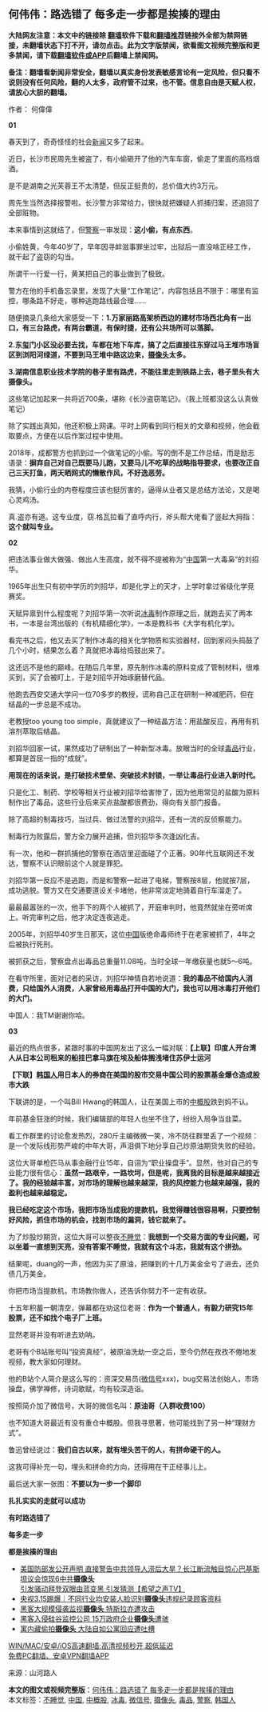  <h2>何伟伟：路选错了 每多走一步都是挨揍的理由</h2> <p class="notice"><b>大陆网友注意：本文中的链接除 <a href="https://github.com/bannedbook/fanqiang" >翻墙</a>软件下载和<a href="https://github.com/killgcd/justmysocks/blob/master/README.md">翻墙推荐</a>链接外全部为禁网链接，未翻墙状态下打不开，请勿点击。此为文字版禁闻，欲看图文视频完整版和更多禁闻，请下载<a href="https://github.com/bannedbook/fanqiang">翻墙软件或APP</a>后翻墙上禁闻网。</p><p>备注：翻墙看新闻非常安全，翻墙以真实身份发表敏感言论有一定风险，但只看不说则没有任何风险，翻的人太多，政府管不过来，也不管。信息自由是天赋人权，请放心大胆的翻墙。</b></p>  <div class="entry"> <p>作者： 何偉偉</p> <p><strong>01</strong></p> <p>春天到了，奇奇怪怪的社会<span class='wp_keywordlink_affiliate'><a href="https://www.bannedbook.org/" title="新闻">新闻</a></span>又多了起来。</p> <p>近日，长沙市民周先生被盗了，有小偷砸开了他的汽车车窗，偷走了里面的高档烟酒。</p> <p>是不是湖南之光芙蓉王不太清楚，但反正挺贵的，总价值大约3万元。</p> <p>周先生当然选择报警啦。长沙警方非常给力，很快就把嫌疑人抓捕归案，还追回了全部赃物。</p> <p>本来事情到这就结了，但<a href="https://www.bannedbook.org/bnews/tag/%e8%ad%a6%e5%af%9f/" class="st_tag internal_tag" rel="tag" title="标签 警察 下的日志">警察</a>一审发现：<strong>这小偷，有点东西</strong>。</p> <p>小偷姓黄，今年40岁了，早年因寻衅滋事罪坐过牢，出狱后一直没啥正经工作，就干起了盗窃的勾当。</p> <p>所谓干一行爱一行，黄某把自己的事业做到了极致。</p> <p>警方在他的手机备忘录里，发现了大量“工作笔记”，内容包括且不限于：哪里有监控，哪条路不好走，哪种逃跑路线最合理……</p> <p>随便摘录几条给大家感受一下：<strong>1.万家丽路高架桥西边的建材市场西北角有一出口，有三台路虎，有两台霸道，有保时捷，还有公共场所可以落脚。</strong></p> <p><strong>2.东玺门小区没必要去找，车都在地下车库，搞了之后直接往东穿过马王堆市场盲区到浏阳河绿道，不要到马王堆中路这边来，<a href="https://www.bannedbook.org/bnews/tag/%E6%91%84%E5%83%8F%E5%A4%B4/" class="st_tag internal_tag" rel="tag" title="标签 摄像头 下的日志">摄像头</a>太多。</strong></p> <p><strong>3.湖南信息职业技术学院的巷子里有路虎，不能往里走到铁路上去，巷子里头有大摄像头。</strong></p> <p>这些笔记加起来一共将近700条，堪称《长沙盗窃笔记》。（我上班都没这么认真做笔记）</p> <p>除了实践出真知，他还积极上网课。平时上网看到同行相关的文章和视频，他会截取要点，方便在以后作案过程中使用。</p> <p>2018年，成都警方也抓到过一个做笔记的小偷。写的倒不是工作总结，而是励志语录：<strong>摒弃自己对自己既要马儿跑，又要马儿不吃草的战略指导要求，也要改正自己三天打鱼，两天晒网式的懒散作风，不好逸恶劳。</strong></p>  <p>我猜，小偷行业的内卷程度应该也挺厉害的，逼得从业者又是总结方法论，又是喝心灵鸡汤。</p> <p>真.盗亦有道。这专业度，窃.格瓦拉看了直呼内行，斧头帮大佬看了竖起大拇指：<strong>这个就叫专业。</strong></p> <p><strong>02</strong></p> <p>把违法事业做大做强、做出人生高度，就不得不提被称为“<span class='wp_keywordlink_affiliate'><a href="https://www.bannedbook.org/" title="中国" target="_blank">中国</a></span>第一大毒枭”的刘招华。</p> <p>1965年出生只有初中学历的刘招华，却是化学上的天才，上学时拿过省级化学竞赛奖。</p> <p>天赋异禀到什么程度呢？刘招华第一次听说<a href="https://www.bannedbook.org/bnews/tag/%e5%86%b0%e6%af%92/" class="st_tag internal_tag" rel="tag" title="标签 冰毒 下的日志">冰毒</a>制作原理之后，就跑去买了两本书，一本是台湾出版的《有机精细化学》，一本是教科书《大学有机化学》。</p> <p>看完书之后，他又去买了制作冰毒的相关化学物质和实验器材，回到家闷头捣鼓了几个小时，结果怎么着？真就把冰毒给捣鼓出来了。</p> <p>这还远不是他的巅峰。在随后几年里，原先制作冰毒的原料变成了管制材料，很难买到，买了会被盯上，于是刘招华开始琢磨替代品。</p> <p>他跑去西安交通大学问一位70多岁的教授，谎称自己正在研制一种减肥药，但在结晶的一步总是不成功。</p> <p>老教授too young too simple，真就建议了一种结晶方法：用盐酸反应，再用有机溶剂萃取后结晶。</p> <p>刘招华回家一试，果然成功了研制出了一种新型冰毒。放眼当时的全球<a href="https://www.bannedbook.org/bnews/tag/%e6%af%92%e5%93%81/" class="st_tag internal_tag" rel="tag" title="标签 毒品 下的日志">毒品</a>行业，都算是首屈一指的“成就”。</p> <p><strong>用现在的话来说，是打破技术壁垒、突破技术封锁，一举让毒品行业进入新时代。</strong></p> <p>只是化工、制药、学校等相关行业被刘招华给害惨了，因为他用常见的盐酸为原料制作出了毒品，这些行业后来买点盐酸都很费劲，得向有关部门报备。</p> <p>除了高超的制毒技巧，当过兵、做过法警的刘招华，还有一流的反侦察能力。</p> <p>制毒行为败露后，警方全力展开追捕，但刘招华多次逢凶化吉。</p> <p>有一次，他和一群抓捕他的警察在酒店里迎面碰了个正著。90年代互联网还不发达，警察不认识眼前这个人就是罪犯。</p>  <p>刘招华第一反应不是逃跑，而是和警察一起进了电梯，警察按8层，他就按7层，成功逃脱。警方又在交通要道设关卡堵他，他非常淡定地骑着自行车溜走了。</p> <p>最最最嚣张的一次，他手下的两个人被抓了，开庭审判时，他竟然就坐在旁听席上。听完审判之后，他才决定连夜逃走。</p> <p>2005年，刘招华40岁生日那天，这位<a href="https://www.bannedbook.org/bnews/tag/%E4%B8%AD%E5%9B%BD/" class="st_tag internal_tag" rel="tag" title="标签 中国 下的日志">中国</a>版绝命毒师终于在老家被抓了，4年之后被执行死刑。</p> <p>被抓获之后，警察盘点出毒品总重量11.08吨，当时全球一年缴获量也就5～6吨。</p> <p>在看守所里，面对记者的采访，刘招华神情自若地说道：<strong>我的毒品不给国内人消费，只给国外人消费，人家曾经用毒品打开中国的大门，我也可以用冰毒打开他们的大门。</strong></p> <p>中国人：我TM谢谢你哈。</p> <p><strong>03</strong></p> <p>最近的热点很多，紧跟时事的中国网友出了这么一幅对联：<strong>【上联】印度人开台湾人从日本公司租来的船挂巴拿马旗在埃及船体搁浅堵住苏伊士运河</strong></p> <p><strong>【下联】<a href="https://www.bannedbook.org/bnews/tag/%e9%9f%a9%e5%9b%bd%e4%ba%ba/" class="st_tag internal_tag" rel="tag" title="标签 韩国人 下的日志">韩国人</a>用日本人的券商在美国的股市交易中国公司的股票基金爆仓造成股市大跌</strong></p> <p>下联讲的是，一个叫Bill Hwang的韩国人，让在美国上市的<a href="https://www.bannedbook.org/bnews/tag/%E4%B8%AD%E6%A6%82%E8%82%A1/" class="st_tag internal_tag" rel="tag" title="标签 中概股 下的日志">中概股</a>跌到妈不认。</p> <p>年前基金狂涨的时候，我们编辑部的年轻人也坐不住了，纷纷入局争当韭菜。</p> <p>看工作群里的讨论愈发热烈，280斤主编微微一笑，冷不防往群里丢了一个视频：是一个发际线形势严峻的中年大哥，声泪俱下地分享自己炒原油期货失败的经验。</p> <p>这位大哥单枪匹马从事金融行业15年，自诩为“职业操盘手”。显然，他对自己的专业能力很有信心：<strong>虽然一路艰辛，一路坎坷，但是呢，我离我的目标是越来越接近了。我的经验越丰富，对市场的理解也越来越深，我的风控能力也越来越强，我的盈利也越来越稳定。</strong></p> <p><strong>我已经吃定这个市场，我把市场当成我的提款机，我觉得赚钱很容易啊，只要控制好风险，抓住市场的机会，找到市场的漏洞，钱它就来了。</strong></p> <p>为了炒股炒期货，这位大哥可以整夜<a href="https://www.bannedbook.org/bnews/tag/%E4%B8%8D%E7%9D%A1%E8%A7%89/" class="st_tag internal_tag" rel="tag" title="标签 不睡觉 下的日志">不睡觉</a>：<strong>我想到一个交易方面的专业问题，可以坐着一直想到天亮，没有答案不睡觉，我就有这个斗志，我就有这个拼劲。</strong></p> <p>结果呢，duang的一声，他因为买了原油，把赚到的十几万美金全亏了进去，还负债几万美金。</p>  <p>你把市场当提款机，市场教你做人，还告诉你努力不一定有收获。</p> <p>十五年积蓄一朝清空，弹幕都在劝这位老哥：<strong>作为一个普通人，有毅力研究15年股票，还不如找个电子厂上班。</strong></p> <p>显然老哥并没有听进去劝呐。</p> <p>老哥有个B站账号叫“投资真经”，被原油洗劫一空之后，至今仍然在孜孜不倦地发视频，教大家如何理财。</p> <p>他的B站个人简介是这么写的：资深交易员(<a href="https://www.bannedbook.org/bnews/tag/%E5%BE%AE%E4%BF%A1%E5%8F%B7/" class="st_tag internal_tag" rel="tag" title="标签 微信号 下的日志">微信号</a>xxx)，bug交易法创始人，市场操盘，佛学禅修，诗词歌赋，均有较深造诣。</p> <p>按照简介加了微信号，大哥的微信名叫：<strong>原油哥（入群收费100）</strong></p> <p>也不知道大哥最近有没有重仓中概股。但我寻思著，他可能找到了另一种“理财方式”。</p> <p>鲁迅曾经说过：<strong>我们自古以来，就有埋头苦干的人，有拼命硬干的人。</strong></p> <p>这我可得补充一句，埋头和拼命的方向，还得用在干正经事儿上。</p> <p>最后送大家一张图：<strong>不要以为一步一个脚印</strong></p> <p><strong>扎扎实实的走就可以成功</strong></p> <p><strong>有时路选错了</strong></p> <p><strong>每多走一步</strong></p> <p><strong>都是挨揍的理由</strong></p> <ul class='op-related-articles' title='相关阅读'> <li><a href='https://www.bannedbook.org/bnews/comments/20210317/1506336.html' target='_blank'>美国防部发公开声明 直接警告中共领导人涝后大旱？长江断流触目惊心巴基斯坦议会惊现6中共<b>摄像头</b> 引发骚动拜登双眼由蓝变黑 引发猜测【希望之声TV】</a></li> <li><a href='https://www.bannedbook.org/bnews/baitai/20210316/1506261.html' target='_blank'>央视3.15踢爆｜不同行业均安装人脸识别<b>摄像头</b>违规纪录顾客资料</a></li> <li><a href='https://www.bannedbook.org/bnews/baitai/20210314/1504933.html' target='_blank'>黑客大规模侵袭监视<b>摄像头</b> 特斯拉亦遭攻击</a></li> <li><a href='https://www.bannedbook.org/bnews/comments/20210311/1502519.html' target='_blank'>黑客入侵硅谷监控公司 15万政府企业<b>摄像头</b>遭骇</a></li> <li><a href='https://www.bannedbook.org/bnews/cbnews/20210309/1501181.html' target='_blank'>寓内藏偷拍<b>摄像头</b> 大陆自如公寓回应遭吐槽</a></li> </ul> <p class="texttj"> <a href="https://github.com/bannedbook/fanqiang/wiki/V2ray%E6%9C%BA%E5%9C%BA" target="_blank">WIN/MAC/安卓/iOS高速翻墙:高清视频秒开,超低延迟</a><br/> <a href="https://github.com/bannedbook/fanqiang/wiki/%E7%A6%81%E9%97%BB%E7%BD%91%E5%AE%89%E5%8D%93%E7%BF%BB%E5%A2%99%E6%96%B0%E9%97%BBAPP" target="_blank">免费PC翻墙、安卓VPN翻墙APP</a></p><p> 来源：山河路人 </p> <a name='sharetosocial'></a>       <div><b>本文的图文或视频完整版</b>：<a href='https://www.bannedbook.org/bnews/comments/20210403/1518594.html'>何伟伟：路选错了 每多走一步都是挨揍的理由</a></div>  </div><!--END ENTRY--> <div class="postfooter"> <div>本文标签：<a href="https://www.bannedbook.org/bnews/tag/%E4%B8%8D%E7%9D%A1%E8%A7%89/" rel="tag">不睡觉</a>, <a href="https://www.bannedbook.org/bnews/tag/%E4%B8%AD%E5%9B%BD/" rel="tag">中国</a>, <a href="https://www.bannedbook.org/bnews/tag/%E4%B8%AD%E6%A6%82%E8%82%A1/" rel="tag">中概股</a>, <a href="https://www.bannedbook.org/bnews/tag/%e5%86%b0%e6%af%92/" rel="tag">冰毒</a>, <a href="https://www.bannedbook.org/bnews/tag/%E5%BE%AE%E4%BF%A1%E5%8F%B7/" rel="tag">微信号</a>, <a href="https://www.bannedbook.org/bnews/tag/%E6%91%84%E5%83%8F%E5%A4%B4/" rel="tag">摄像头</a>, <a href="https://www.bannedbook.org/bnews/tag/%e6%af%92%e5%93%81/" rel="tag">毒品</a>, <a href="https://www.bannedbook.org/bnews/tag/%e8%ad%a6%e5%af%9f/" rel="tag">警察</a>, <a href="https://www.bannedbook.org/bnews/tag/%e9%9f%a9%e5%9b%bd%e4%ba%ba/" rel="tag">韩国人</a></div>  </div><!--END POSTFOOTER--> 